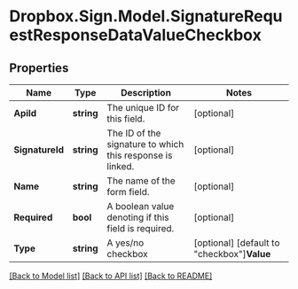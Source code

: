 # Dropbox.Sign.Model.SignatureRequestResponseDataValueCheckbox

## Properties

Name | Type | Description | Notes
------------ | ------------- | ------------- | -------------
**ApiId** | **string** |  The unique ID for this field.  | [optional] 
**SignatureId** | **string** |  The ID of the signature to which this response is linked.  | [optional] 
**Name** | **string** |  The name of the form field.  | [optional] 
**Required** | **bool** |  A boolean value denoting if this field is required.  | [optional] 
**Type** | **string** |  A yes/no checkbox  | [optional] [default to "checkbox"]**Value** | **bool** |  The value of the form field.  | [optional] 

[[Back to Model list]](../README.md#documentation-for-models) [[Back to API list]](../README.md#documentation-for-api-endpoints) [[Back to README]](../README.md)

